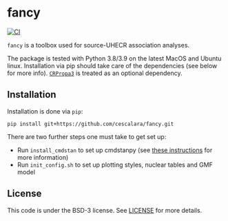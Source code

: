 # fancy

[![CI](https://github.com/cescalara/fancy/actions/workflows/tests.yml/badge.svg?branch=ta_updates)](https://github.com/cescalara/fancy/actions/workflows/tests.yml)

`fancy` is a toolbox used for source-UHECR association analyses. 

The package is tested with Python 3.8/3.9 on the latest MacOS and Ubuntu linux. Installation via pip should take care of the dependencies (see below for more info). [`CRPropa3`](https://github.com/CRPropa/CRPropa3) is treated as an optional dependency.  

## Installation
Installation is done via `pip`:

```
pip install git+https://github.com/cescalara/fancy.git
```

There are two further steps one must take to get set up:
* Run `install_cmdstan` to set up cmdstanpy (see [these instructions](https://cmdstanpy.readthedocs.io/en/v1.0.1/installation.html#function-install-cmdstan) for more information)
* Run `init_config.sh` to set up plotting styles, nuclear tables and GMF model

## License

This code is under the BSD-3 license. See [LICENSE](LICENSE) for more details.
